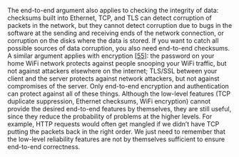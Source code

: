 
The end-to-end argument also applies to checking the integrity of data: checksums built into
Ethernet, TCP, and TLS can detect corruption of packets in the network, but they cannot detect
corruption due to bugs in the software at the sending and receiving ends of the network connection,
or corruption on the disks where the data is stored. If you want to catch all possible sources of
data corruption, you also need end-to-end checksums. 
A similar argument applies with encryption
[[55](ch12.html#Saltzer1984do_ch12)]:
the password on your home WiFi network protects against people snooping your WiFi traffic, but not
against attackers elsewhere on the internet; TLS/SSL between your client and the server protects
against network attackers, but not against compromises of the server. Only end-to-end encryption and
authentication can protect against all of these things. Although the low-level features (TCP duplicate suppression, Ethernet checksums, WiFi encryption)
cannot provide the desired end-to-end features by themselves, they are still useful, since they
reduce the probability of problems at the higher levels. For example, HTTP requests would often get
mangled if we didn’t have TCP putting the packets back in the right order. We just need to remember
that the low-level reliability features are not by themselves sufficient to ensure end-to-end
correctness.